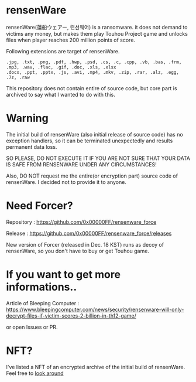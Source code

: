 # rensenWare
rensenWare(蓮船ウェアー, 련선웨어) is a ransomware. it does not demand to victims any money, but makes them play Touhou Project game and unlocks files when player reaches 200 million points of score.

Following extensions are target of rensenWare.
```
.jpg, .txt, .png, .pdf, .hwp, .psd, .cs, .c, .cpp, .vb, .bas, .frm, .mp3, .wav, .flac, .gif, .doc, .xls, .xlsx
.docx, .ppt, .pptx, .js, .avi, .mp4, .mkv, .zip, .rar, .alz, .egg, .7z, .raw
```
This repository does not contain entire of source code, but core part is archived to say what I wanted to do with this.

# Warning
The initial build of rensenWare (also initial release of source code) has no exception handlers, so it can be terminated unexpectedly and results permanent data loss.

SO PLEASE, DO NOT EXECUTE IT IF YOU ARE NOT SURE THAT YOUR DATA IS SAFE FROM RENSENWARE UNDER ANY CIRCUMSTANCES!

Also, DO NOT request me the entire(or encryption part) source code of rensenWare. I decided not to provide it to anyone.

# Need Forcer?
Repository : https://github.com/0x00000FF/rensenware_force

Release : https://github.com/0x00000FF/rensenware_force/releases

New version of Forcer (released in Dec. 18 KST) runs as decoy of rensenWare, so you don't have to buy or get Touhou game.

# If you want to get more informations..
Article of Bleeping Computer : https://www.bleepingcomputer.com/news/security/rensenware-will-only-decrypt-files-if-victim-scores-2-billion-in-th12-game/

or open Issues or PR.

# NFT?
I've listed a NFT of an encrypted archive of the initial build of rensenWare. Feel free to [look around](https://opensea.io/assets/0x495f947276749ce646f68ac8c248420045cb7b5e/79159079639104312191251810137557028846907993987024239702269490973116884582401)